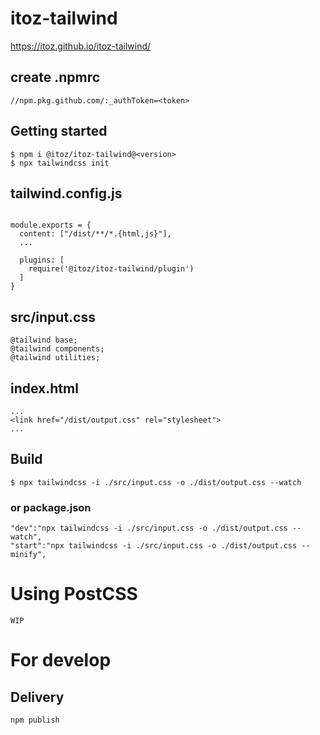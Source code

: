 # itoz-tailwind

https://itoz.github.io/itoz-tailwind/

## create .npmrc
```
//npm.pkg.github.com/:_authToken=<token>
```
## Getting started

```
$ npm i @itoz/itoz-tailwind@<version>
$ npx tailwindcss init
```

## tailwind.config.js
```

module.exports = {
  content: ["/dist/**/*.{html,js}"],
  ...

  plugins: [
    require('@itoz/itoz-tailwind/plugin')
  ]
}
```

## src/input.css
```
@tailwind base;
@tailwind components;
@tailwind utilities;
```

## index.html
```
...
<link href="/dist/output.css" rel="stylesheet">
...
```

## Build


```
$ npx tailwindcss -i ./src/input.css -o ./dist/output.css --watch

```
### or package.json
```
"dev":"npx tailwindcss -i ./src/input.css -o ./dist/output.css --watch",
"start":"npx tailwindcss -i ./src/input.css -o ./dist/output.css --minify",
```


# Using PostCSS
```
WIP
```
# For develop

## Delivery
```
npm publish
```

## 
